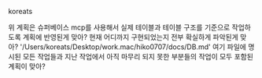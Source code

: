 koreats

위 계획은 슈퍼베이스 mcp를 사용해서 실제 테이블과 테이블 구조를 기준으로 작업하도록 계획에 반영된게 맞아? 현재 어디까지 구현되었는지 전부 확실하게 파악된게 맞아? '/Users/koreats/Desktop/work.mac/hiko0707/docs/DB.md' 여기 파일에 명시된 모든 작업들과 지난 작업에서 아직 마무리 되지 못한 부분들의 작업이 모두 포함된 계획이 맞아?

